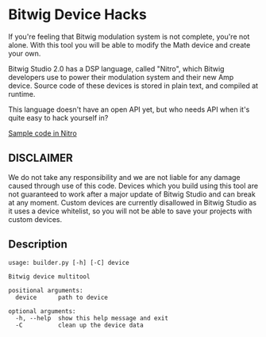 # Bitwig Device Hacks

If you're feeling that Bitwig modulation system is not complete, you're not
alone. With this tool you will be able to modify the Math device and create
your own.

Bitwig Studio 2.0 has a DSP language, called "Nitro", which Bitwig developers
use to power their modulation system and their new Amp device. Source code of
these devices is stored in plain text, and compiled at runtime.

This language doesn't have an open API yet, but who needs API when it's
quite easy to hack yourself in?

[Sample code in Nitro](https://p.smx.lt/CKtksmU)


## DISCLAIMER

We do not take any responsibility and we are not liable for any damage caused
through use of this code. Devices which you build using this tool are not
guaranteed to work after a major update of Bitwig Studio and can break at any
moment. Custom devices are currently disallowed in Bitwig Studio as it uses
a device whitelist, so you will not be able to save your projects with custom
devices.


## Description

```
usage: builder.py [-h] [-C] device

Bitwig device multitool

positional arguments:
  device      path to device

optional arguments:
  -h, --help  show this help message and exit
  -C          clean up the device data
```

